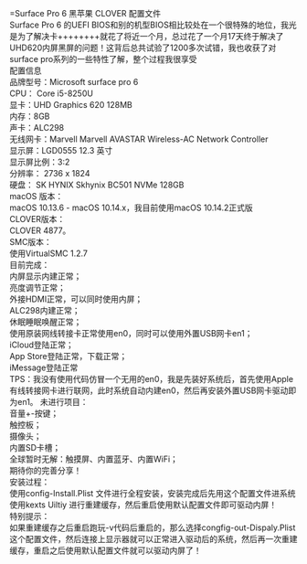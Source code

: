 =Surface Pro 6 黑苹果  CLOVER 配置文件</br>
Surface Pro 6 的UEFI BIOS和别的机型BIOS相比较处在一个很特殊的地位，我光是为了解决卡++++++++就花了将近一个月，总过花了一个月17天终于解决了UHD620内屏黑屏的问题！这背后总共试验了1200多次试错，我也收获了对surface pro系列的一些特性了解，整个过程我很享受</br>
配置信息</br>
品牌型号：Microsoft surface pro 6</br>
CPU： Core i5-8250U</br>
显卡：UHD Graphics 620 128MB</br>
内存：8GB</br>
声卡：ALC298</br>
无线网卡：Marvell Marvell AVASTAR Wireless-AC Network Controller</br>
显示屏：LGD0555 12.3 英寸</br>
显示屏比例：3:2</br>
分辨率： 2736 x 1824</br>
硬盘：	SK HYNIX Skhynix BC501 NVMe 128GB</br>
macOS 版本：</br>
macOS 10.13.6 - macOS 10.14.x，我目前使用macOS 10.14.2正式版</br>
CLOVER版本：</br>
CLOVER 4877。</br>
SMC版本：</br>
使用VirtualSMC 1.2.7</br>
目前完成：</br>
内屏显示内建正常；</br>
亮度调节正常；</br>
外接HDMI正常，可以同时使用内屏；</br>
ALC298内建正常；</br>
休眠睡眠唤醒正常；</br>
使用原装网线转接卡正常使用en0，同时可以使用外置USB网卡en1；</br>
iCloud登陆正常；</br>
App Store登陆正常，下载正常；</br>
iMessage登陆正常</br>
TPS：我没有使用代码仿冒一个无用的en0，我是先装好系统后，首先使用Apple 有线转接网卡进行联网，此时系统自动内建en0，然后再安装外置USB网卡驱动即为en1。
未进行项目：</br>
音量+-按键；</br>
触控板；</br>
摄像头；</br>
内置SD卡槽；</br>
全球暂时无解：触摸屏、内置蓝牙、内置WiFi；</br>
期待你的完善分享！</br>
安装过程：</br>
使用config-Install.Plist 文件进行全程安装，安装完成后先用这个配置文件进系统使用kexts Uiltiy 进行重建缓存，然后重启使用默认配置文件即可驱动内屏！</br>
特别提示：</br>
如果重建缓存之后重启跑玩-v代码后重启的，那么选择congfig-out-Dispaly.Plist 这个配置文件，然后连接上显示器就可以正常进入驱动后的系统，然后再一次重建缓存，重启之后使用默认配置文件就可以驱动内屏了！</br>
